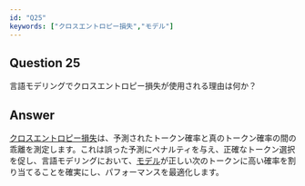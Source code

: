 ```yaml
---
id: "Q25"
keywords: ["クロスエントロピー損失","モデル"]
---
```


## Question 25

言語モデリングでクロスエントロピー損失が使用される理由は何か？

## Answer

[クロスエントロピー損失](../keypoints/クロスエントロピー損失.md?context=ai)は、予測されたトークン確率と真のトークン確率の間の乖離を測定します。これは誤った予測にペナルティを与え、正確なトークン選択を促し、言語モデリングにおいて、[モデル](../keypoints/モデル.md?context=ai)が正しい次のトークンに高い確率を割り当てることを確実にし、パフォーマンスを最適化します。
